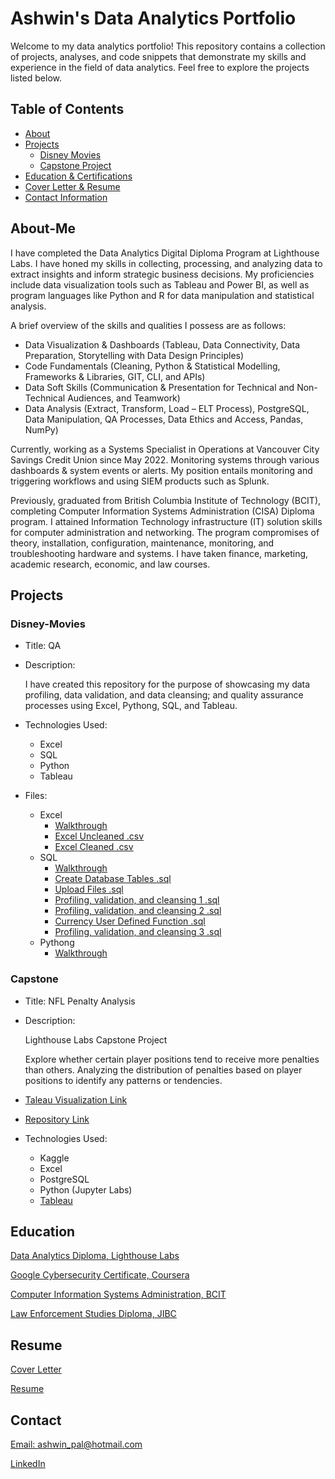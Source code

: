 # Ashwin's Data Analytics Portfolio

Welcome to my data analytics portfolio! This repository contains a collection of projects, analyses, and code snippets that demonstrate my skills and experience in the field of data analytics. Feel free to explore the projects listed below.

## Table of Contents
- [About](#About-Me)
- [Projects](#Projects)
  - [Disney Movies](#Disney-Movies)
  - [Capstone Project](#Capstone)
- [Education & Certifications](#Education)
- [Cover Letter & Resume](#Resume)
- [Contact Information](#Contact)

## About-Me

I have completed the Data Analytics Digital Diploma Program at Lighthouse Labs. I have honed my skills in collecting, processing, and analyzing data to extract insights and inform strategic business decisions. My proficiencies include data visualization tools such as Tableau and Power BI, as well as program languages like Python and R for data manipulation and statistical analysis.

A brief overview of the skills and qualities I possess are as follows:
- Data Visualization & Dashboards (Tableau, Data Connectivity, Data Preparation, Storytelling with Data Design Principles)
- Code Fundamentals (Cleaning, Python & Statistical Modelling, Frameworks & Libraries, GIT, CLI, and APIs)
- Data Soft Skills (Communication & Presentation for Technical and Non-Technical Audiences, and Teamwork)
- Data Analysis (Extract, Transform, Load – ELT Process), PostgreSQL, Data Manipulation, QA Processes, Data Ethics and Access, Pandas, NumPy)

Currently, working as a Systems Specialist in Operations at Vancouver City Savings Credit Union since May 2022. Monitoring systems through various dashboards & system events or alerts. My position entails monitoring and triggering workflows and using SIEM products such as Splunk.

Previously, graduated from British Columbia Institute of Technology (BCIT), completing Computer Information Systems Administration (CISA) Diploma program. I attained Information Technology infrastructure (IT) solution skills for computer administration and networking. The program compromises of theory, installation, configuration, maintenance, monitoring, and troubleshooting hardware and systems. I have taken finance, marketing, academic research, economic, and law courses.

## Projects

### Disney-Movies

- Title: QA
  
- Description:

  I have created this repository for the purpose of showcasing my data profiling, data validation, and data cleansing; and quality assurance processes using Excel, Pythong, SQL, and Tableau.
  
- Technologies Used:
  - Excel
  - SQL
  - Python
  - Tableau

- Files: 
  - Excel
    - [Walkthrough](https://github.com/brnhaze/QA/blob/main/Data/Cleaned/Excel/Cleaning_Excel.md)
    - [Excel Uncleaned .csv](https://github.com/brnhaze/QA/blob/main/Data/Uncleaned/Disney_movies.csv)
    - [Excel Cleaned .csv](https://github.com/brnhaze/QA/blob/main/Data/Cleaned/Excel/Disney_movies.csv)
  - SQL
    - [Walkthrough](https://github.com/brnhaze/QA/blob/main/Data/Cleaned/SQL/sql.md)
    - [Create Database Tables .sql](https://github.com/brnhaze/QA/blob/main/Data/Cleaned/SQL/1%20Create%20dB%20and%20Table.sql)
    - [Upload Files .sql](https://github.com/brnhaze/QA/blob/main/Data/Cleaned/SQL/2%20Upload%20FIle.sql)
    - [Profiling, validation, and cleansing 1 .sql](https://github.com/brnhaze/QA/blob/main/Data/Cleaned/SQL/3%20Quality%20Assurance.sql)
    - [Profiling, validation, and cleansing 2 .sql](https://github.com/brnhaze/QA/blob/main/Data/Cleaned/SQL/4%20Quality%20Assurance%202.sql)
    - [Currency User Defined Function .sql](https://github.com/brnhaze/QA/blob/main/Data/Cleaned/SQL/5%20Quality%20Assurance%203.sql)
    - [Profiling, validation, and cleansing 3 .sql](https://github.com/brnhaze/QA/blob/main/Data/Cleaned/SQL/6%20Quality%20Assurance%204.sql)
  - Pythong
    - [Walkthrough](https://github.com/brnhaze/QA/blob/main/Data/Cleaned/Python/walkthrough.md)

### Capstone

- Title: NFL Penalty Analysis
  
- Description:

  Lighthouse Labs Capstone Project

  Explore whether certain player positions tend to receive more penalties than others. Analyzing the distribution of penalties based on player positions to identify any patterns or tendencies.
  
- [Taleau Visualization Link](https://public.tableau.com/app/profile/ashwin.pal3698/viz/NFLPenaltyAnalysis/Story)

- [Repository Link](https://github.com/brnhaze/capstone) 

- Technologies Used:
  - Kaggle
  - Excel
  - PostgreSQL
  - Python (Jupyter Labs)
  - [Tableau](https://github.com/brnhaze/capstone/tree/main/Tableau)


## Education

  [Data Analytics Diploma, Lighthouse Labs](https://drive.google.com/file/d/1qZi7_tKmb5kzElikBvMGAhvracI2biPU/view)

  [Google Cybersecurity Certificate, Coursera](https://www.coursera.org/account/accomplishments/specialization/certificate/8LYTW9YMBCWP)

  [Computer Information Systems Administration, BCIT](https://drive.google.com/file/d/1nBbuoL2uJSxZW7VFi127-Ve5jHlG9nW1/view?usp=sharing)

  [Law Enforcement Studies Diploma, JIBC](https://drive.google.com/file/d/1_-KxEw3X4hKcqmvhLuSRbENABqgnv3M4/view?usp=sharing)

## Resume

[Cover Letter](https://drive.google.com/file/d/1YlGPe-iRb_jydOAU2kY4kRTYwUdlUhY4/view?usp=sharing)

[Resume](https://drive.google.com/file/d/1jfE2AZsfjFJUzuhmbRni4mhTa9IaPvQ8/view?usp=drive_link)

## Contact

  [Email: ashwin_pal@hotmail.com](mailto:ashwin_pal@hotmail.com)
  
  [LinkedIn](https://www.linkedin.com/in/ashwin-4609332a/)
